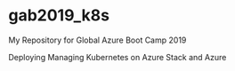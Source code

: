# gab2019_k8s
My Repository for Global Azure Boot Camp 2019

Deploying Managing Kubernetes on Azure Stack and Azure



